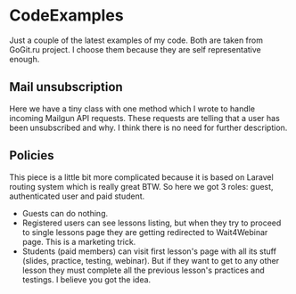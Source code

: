 # CodeExamples
Just a couple of the latest examples of my code. Both are taken from GoGit.ru project. I choose them because they are self representative enough.

## Mail unsubscription
Here we have a tiny class with one method which I wrote to handle incoming Mailgun API requests. These requests are telling that a user has been unsubscribed and why. I think there is no need for further description.

## Policies
This piece is a little bit more complicated because it is based on Laravel routing system which is really great BTW. So here we got 3 roles: guest, authenticated user and paid student.
- Guests can do nothing.
- Registered users can see lessons listing, but when they try to proceed to single lessons page they are getting redirected to Wait4Webinar page. This is a marketing trick.
- Students (paid members) can visit first lesson's page with all its stuff (slides, practice, testing, webinar). But if they want to get to any other lesson they must complete all the previous lesson's practices and testings. I believe you got the idea.
